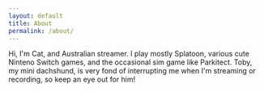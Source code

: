 ```yaml
---
layout: default
title: About
permalink: /about/
---
```


Hi, I'm Cat, and Australian streamer. I play mostly Splatoon, various cute Ninteno Switch games, and the occasional sim game like Parkitect. Toby, my mini dachshund, is very fond of interrupting me when I'm streaming or recording, so keep an eye out for him!
